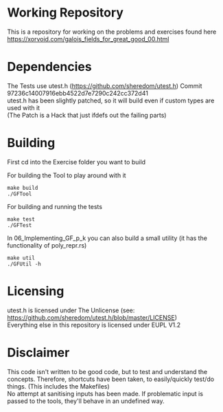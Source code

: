# Working Repository

This is a repository for working on the problems and exercises found here https://xorvoid.com/galois_fields_for_great_good_00.html

# Dependencies

The Tests use utest.h (https://github.com/sheredom/utest.h) Commit 97236c14007916ebb4522d7e7290c242cc372d41  
utest.h has been slightly patched, so it will build even if custom types are used with it  
(The Patch is a Hack that just ifdefs out the failing parts)

# Building

First cd into the Exercise folder you want to build

For building the Tool to play around with it
```
make build
./GFTool
```
For building and running the tests
```
make test
./GFTest
```
In 06_Implementing_GF_p_k you can also build a small utility (it has the functionality of poly_repr.rs)
```
make util
./GFUtil -h
```


# Licensing

utest.h is licensed under The Unlicense (see: https://github.com/sheredom/utest.h/blob/master/LICENSE)  
Everything else in this repository is licensed under EUPL V1.2

# Disclaimer

This code isn't written to be good code, but to test and understand the concepts. Therefore, shortcuts have been taken, to easily/quickly test/do things. (This includes the Makefiles)  
No attempt at sanitising inputs has been made. If problematic input is passed to the tools, they'll behave in an undefined way.

